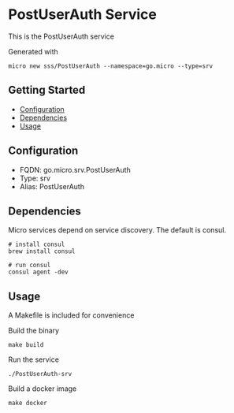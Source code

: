 # PostUserAuth Service

This is the PostUserAuth service

Generated with

```
micro new sss/PostUserAuth --namespace=go.micro --type=srv
```

## Getting Started

- [Configuration](#configuration)
- [Dependencies](#dependencies)
- [Usage](#usage)

## Configuration

- FQDN: go.micro.srv.PostUserAuth
- Type: srv
- Alias: PostUserAuth

## Dependencies

Micro services depend on service discovery. The default is consul.

```
# install consul
brew install consul

# run consul
consul agent -dev
```

## Usage

A Makefile is included for convenience

Build the binary

```
make build
```

Run the service
```
./PostUserAuth-srv
```

Build a docker image
```
make docker
```